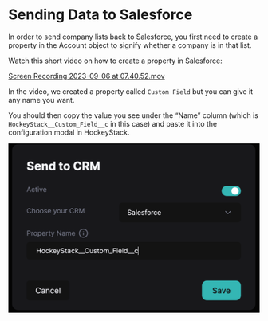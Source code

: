 # Sending Data to Salesforce

In order to send company lists back to Salesforce, you first need to create a property in the Account object to signify whether a company is in that list.

Watch this short video on how to create a property in Salesforce:

[Screen Recording 2023-09-06 at 07.40.52.mov](Sending-Data-to-Salesforce/Screen_Recording_2023-09-06_at_07.40.52.mov)

In the video, we created a property called `Custom Field` but you can give it any name you want. 

You should then copy the value you see under the “Name” column (which is `HockeyStack__Custom_Field__c` in this case) and paste it into the configuration modal in HockeyStack.

![Screenshot 2023-09-06 at 12.34.49.png](Sending-Data-to-Salesforce/Screenshot_2023-09-06_at_12.34.49.png)